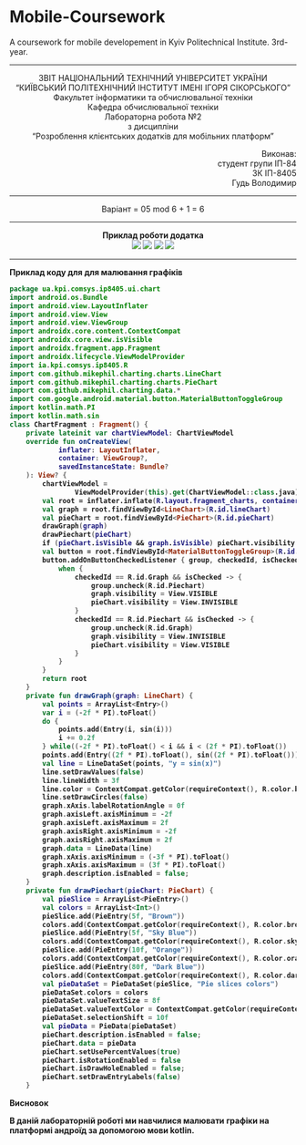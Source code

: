 # Mobile-Coursework
A coursework for mobile developement in Kyiv Politechnical Institute. 3rd-year.

----------------------------------------------------------------------------------------------------------------

<p align= "center">
ЗВІТ
НАЦІОНАЛЬНИЙ ТЕХНІЧНИЙ УНІВЕРСИТЕТ УКРАЇНИ<br />
“КИЇВСЬКИЙ ПОЛІТЕХНІЧНИЙ ІНСТИТУТ ІМЕНІ ІГОРЯ СІКОРСЬКОГО”<br />
Факультет інформатики та обчислювальної техніки<br />
Кафедра обчислювальної техніки<br />
Лабораторна робота №2<br />
з дисципліни<br />
“Розроблення клієнтських додатків для мобільних платформ”<br />
</p>
<p align="right">
Виконав:<br />
студент групи ІП-84<br />
ЗК ІП-8405<br />
Гудь Володимир<br />
</p>

----------------------------------------------------------------------------------------------------------------

<p align="center">
  Варіант = 05 mod 6 + 1 = 6 
</p>

----------------------------------------------------------------------------------------------------------------

<p align="center">
<b>Приклад роботи додатка<b><br />
<img src="https://github.com/Hud-Volodymyr/Mobile-Coursework/blob/lab2/images/piechart_horizontal.jpg?raw=true"/>
<img src="https://github.com/Hud-Volodymyr/Mobile-Coursework/blob/lab2/images/piechart_vertical.jpg?raw=true"/>
<img src="https://github.com/Hud-Volodymyr/Mobile-Coursework/blob/lab2/images/sine_graph_horisontal.jpg?raw=true"/>
<img src="https://github.com/Hud-Volodymyr/Mobile-Coursework/blob/lab2/images/sine_graph_vertical.jpg?raw=true"/>
</p>

----------------------------------------------------------------------------------------------------------------

<p>
<b>Приклад коду для для малювання графіків<b><br />
</p>

``` kotlin
package ua.kpi.comsys.ip8405.ui.chart
import android.os.Bundle
import android.view.LayoutInflater
import android.view.View
import android.view.ViewGroup
import androidx.core.content.ContextCompat
import androidx.core.view.isVisible
import androidx.fragment.app.Fragment
import androidx.lifecycle.ViewModelProvider
import ia.kpi.comsys.ip8405.R
import com.github.mikephil.charting.charts.LineChart
import com.github.mikephil.charting.charts.PieChart
import com.github.mikephil.charting.data.*
import com.google.android.material.button.MaterialButtonToggleGroup
import kotlin.math.PI
import kotlin.math.sin
class ChartFragment : Fragment() {
    private lateinit var chartViewModel: ChartViewModel
    override fun onCreateView(
            inflater: LayoutInflater,
            container: ViewGroup?,
            savedInstanceState: Bundle?
    ): View? {
        chartViewModel =
                ViewModelProvider(this).get(ChartViewModel::class.java)
        val root = inflater.inflate(R.layout.fragment_charts, container, false)
        val graph = root.findViewById<LineChart>(R.id.lineChart)
        val pieChart = root.findViewById<PieChart>(R.id.pieChart)
        drawGraph(graph)
        drawPiechart(pieChart)
        if (pieChart.isVisible && graph.isVisible) pieChart.visibility = View.INVISIBLE
        val button = root.findViewById<MaterialButtonToggleGroup>(R.id.toggleGroup)
        button.addOnButtonCheckedListener { group, checkedId, isChecked ->
            when {
                checkedId == R.id.Graph && isChecked -> {
                    group.uncheck(R.id.Piechart)
                    graph.visibility = View.VISIBLE
                    pieChart.visibility = View.INVISIBLE
                }
                checkedId == R.id.Piechart && isChecked -> {
                    group.uncheck(R.id.Graph)
                    graph.visibility = View.INVISIBLE
                    pieChart.visibility = View.VISIBLE
                }
            }
        }
        return root
    }
    private fun drawGraph(graph: LineChart) {
        val points = ArrayList<Entry>()
        var i = (-2f * PI).toFloat()
        do {
            points.add(Entry(i, sin(i)))
            i += 0.2f
        } while((-2f * PI).toFloat() < i && i < (2f * PI).toFloat())
        points.add(Entry((2f * PI).toFloat(), sin((2f * PI).toFloat())))
        val line = LineDataSet(points, "y = sin(x)")
        line.setDrawValues(false)
        line.lineWidth = 3f
        line.color = ContextCompat.getColor(requireContext(), R.color.black)
        line.setDrawCircles(false)
        graph.xAxis.labelRotationAngle = 0f
        graph.axisLeft.axisMinimum = -2f
        graph.axisLeft.axisMaximum = 2f
        graph.axisRight.axisMinimum = -2f
        graph.axisRight.axisMaximum = 2f
        graph.data = LineData(line)
        graph.xAxis.axisMinimum = (-3f * PI).toFloat()
        graph.xAxis.axisMaximum = (3f * PI).toFloat()
        graph.description.isEnabled = false;
    }
    private fun drawPiechart(pieChart: PieChart) {
        val pieSlice = ArrayList<PieEntry>()
        val colors = ArrayList<Int>()
        pieSlice.add(PieEntry(5f, "Brown"))
        colors.add(ContextCompat.getColor(requireContext(), R.color.brown))
        pieSlice.add(PieEntry(5f, "Sky Blue"))
        colors.add(ContextCompat.getColor(requireContext(), R.color.sky_blue))
        pieSlice.add(PieEntry(10f, "Orange"))
        colors.add(ContextCompat.getColor(requireContext(), R.color.orange))
        pieSlice.add(PieEntry(80f, "Dark Blue"))
        colors.add(ContextCompat.getColor(requireContext(), R.color.dark_blue))
        val pieDataSet = PieDataSet(pieSlice, "Pie slices colors")
        pieDataSet.colors = colors
        pieDataSet.valueTextSize = 8f
        pieDataSet.valueTextColor = ContextCompat.getColor(requireContext(), R.color.white)
        pieDataSet.selectionShift = 10f
        val pieData = PieData(pieDataSet)
        pieChart.description.isEnabled = false;
        pieChart.data = pieData
        pieChart.setUsePercentValues(true)
        pieChart.isRotationEnabled = false
        pieChart.isDrawHoleEnabled = false;
        pieChart.setDrawEntryLabels(false)
    }
```
<p>
<b>Висновок<b><br />
</p>
В даній лабораторній роботі ми навчилися малювати графіки на платформі андроїд за допомогою мови kotlin.
